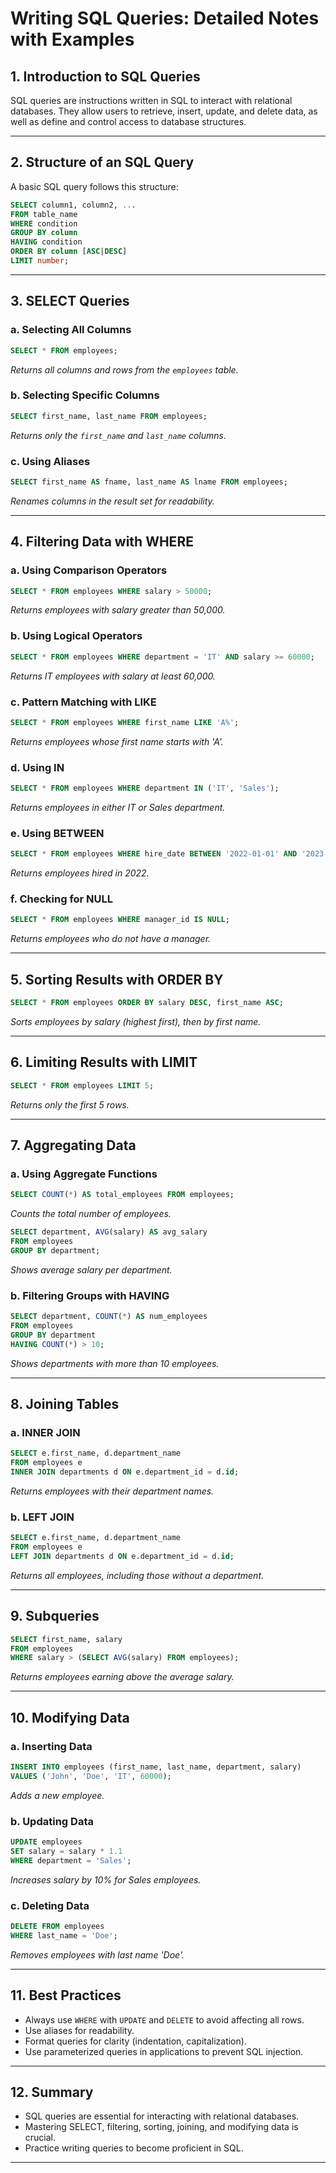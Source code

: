 # Writing SQL Queries: Detailed Notes with Examples

## 1. Introduction to SQL Queries

SQL queries are instructions written in SQL to interact with relational databases. They allow users to retrieve, insert, update, and delete data, as well as define and control access to database structures.

---

## 2. Structure of an SQL Query

A basic SQL query follows this structure:

```sql
SELECT column1, column2, ...
FROM table_name
WHERE condition
GROUP BY column
HAVING condition
ORDER BY column [ASC|DESC]
LIMIT number;
```

---

## 3. SELECT Queries

### a. Selecting All Columns

```sql
SELECT * FROM employees;
```
*Returns all columns and rows from the `employees` table.*

### b. Selecting Specific Columns

```sql
SELECT first_name, last_name FROM employees;
```
*Returns only the `first_name` and `last_name` columns.*

### c. Using Aliases

```sql
SELECT first_name AS fname, last_name AS lname FROM employees;
```
*Renames columns in the result set for readability.*

---

## 4. Filtering Data with WHERE

### a. Using Comparison Operators

```sql
SELECT * FROM employees WHERE salary > 50000;
```
*Returns employees with salary greater than 50,000.*

### b. Using Logical Operators

```sql
SELECT * FROM employees WHERE department = 'IT' AND salary >= 60000;
```
*Returns IT employees with salary at least 60,000.*

### c. Pattern Matching with LIKE

```sql
SELECT * FROM employees WHERE first_name LIKE 'A%';
```
*Returns employees whose first name starts with 'A'.*

### d. Using IN

```sql
SELECT * FROM employees WHERE department IN ('IT', 'Sales');
```
*Returns employees in either IT or Sales department.*

### e. Using BETWEEN

```sql
SELECT * FROM employees WHERE hire_date BETWEEN '2022-01-01' AND '2023-01-01';
```
*Returns employees hired in 2022.*

### f. Checking for NULL

```sql
SELECT * FROM employees WHERE manager_id IS NULL;
```
*Returns employees who do not have a manager.*

---

## 5. Sorting Results with ORDER BY

```sql
SELECT * FROM employees ORDER BY salary DESC, first_name ASC;
```
*Sorts employees by salary (highest first), then by first name.*

---

## 6. Limiting Results with LIMIT

```sql
SELECT * FROM employees LIMIT 5;
```
*Returns only the first 5 rows.*

---

## 7. Aggregating Data

### a. Using Aggregate Functions

```sql
SELECT COUNT(*) AS total_employees FROM employees;
```
*Counts the total number of employees.*

```sql
SELECT department, AVG(salary) AS avg_salary
FROM employees
GROUP BY department;
```
*Shows average salary per department.*

### b. Filtering Groups with HAVING

```sql
SELECT department, COUNT(*) AS num_employees
FROM employees
GROUP BY department
HAVING COUNT(*) > 10;
```
*Shows departments with more than 10 employees.*

---

## 8. Joining Tables

### a. INNER JOIN

```sql
SELECT e.first_name, d.department_name
FROM employees e
INNER JOIN departments d ON e.department_id = d.id;
```
*Returns employees with their department names.*

### b. LEFT JOIN

```sql
SELECT e.first_name, d.department_name
FROM employees e
LEFT JOIN departments d ON e.department_id = d.id;
```
*Returns all employees, including those without a department.*

---

## 9. Subqueries

```sql
SELECT first_name, salary
FROM employees
WHERE salary > (SELECT AVG(salary) FROM employees);
```
*Returns employees earning above the average salary.*

---

## 10. Modifying Data

### a. Inserting Data

```sql
INSERT INTO employees (first_name, last_name, department, salary)
VALUES ('John', 'Doe', 'IT', 60000);
```
*Adds a new employee.*

### b. Updating Data

```sql
UPDATE employees
SET salary = salary * 1.1
WHERE department = 'Sales';
```
*Increases salary by 10% for Sales employees.*

### c. Deleting Data

```sql
DELETE FROM employees
WHERE last_name = 'Doe';
```
*Removes employees with last name 'Doe'.*

---

## 11. Best Practices

- Always use `WHERE` with `UPDATE` and `DELETE` to avoid affecting all rows.
- Use aliases for readability.
- Format queries for clarity (indentation, capitalization).
- Use parameterized queries in applications to prevent SQL injection.

---

## 12. Summary

- SQL queries are essential for interacting with relational databases.
- Mastering SELECT, filtering, sorting, joining, and modifying data is crucial.
- Practice writing queries to become proficient in SQL.

---